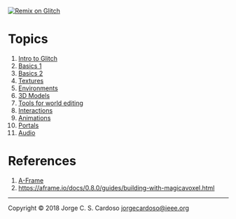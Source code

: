[![Remix on Glitch](https://cdn.glitch.com/2703baf2-b643-4da7-ab91-7ee2a2d00b5b%2Fremix-button.svg)](https://glitch.com/edit/#!/remix/hurricane-tub)

<!-- 
<img width="600" src="https://cdn.glitch.com/80978ab7-9db6-45ae-bc43-4fab16bdbb6e%2FIMG_20180201_165406.jpg?1517505125008">
-->


# Topics

1. <a href="0-intro-glitch.html" target="_blank">Intro to Glitch</a>
1. <a href="1-basics-1.html" target="_blank">Basics 1</a>
1. <a href="1-basics-2.html" target="_blank">Basics 2</a>
1. <a href="2-textures.html" target="_blank">Textures</a>
1. <a href="3-environments.html" target="_blank">Environments</a>
1. <a href="4-3d-models.html" target="_blank">3D Models</a>
1. <a href="5-offline-editing.html" target="_blank">Tools for world editing</a>
1. <a href="6-interactions.html" target="_blank">Interactions</a>
1. <a href="7-animations.html" target="_blank">Animations</a>
1. <a href="8-portals.html" target="_blank">Portals</a>
1. <a href="9-audio.html" target="_blank">Audio</a>

# References

1. <a href="http://aframe.io" target="_blank">A-Frame</a>
1. https://aframe.io/docs/0.8.0/guides/building-with-magicavoxel.html

-----
Copyright &copy; 2018 Jorge C. S. Cardoso jorgecardoso@ieee.org
